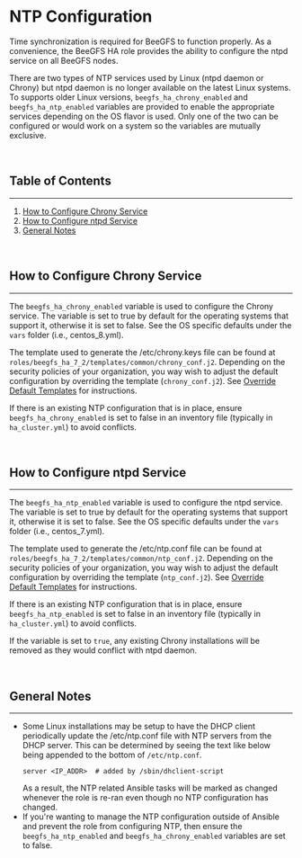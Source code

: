 # NTP Configuration
Time synchronization is required for BeeGFS to function properly. As a convenience, the BeeGFS HA role provides the 
ability to configure the ntpd service on all BeeGFS nodes.

There are two types of NTP services used by Linux (ntpd daemon or Chrony) but ntpd daemon is no longer available on the 
latest Linux systems. To supports older Linux versions, `beegfs_ha_chrony_enabled` and `beegfs_ha_ntp_enabled` variables
are provided to enable the appropriate services depending on the OS flavor is used. Only one of the two can be 
configured or would work on a system so the variables are mutually exclusive.

<br>

## Table of Contents
------------
1. [How to Configure Chrony Service](#how-to-configure-chrony-service)
2. [How to Configure ntpd Service](#how-to-configure-ntpd-service)
3. [General Notes](#general-notes)

<br>

<a name="how-to-configure-chrony-service"></a>
## How to Configure Chrony Service
------------
The `beegfs_ha_chrony_enabled` variable is used to configure the Chrony service. The variable is set to true by default
for the operating systems that support it, otherwise it is set to false. See the OS specific defaults under the `vars` 
folder (i.e., centos_8.yml).

The template used to generate the /etc/chrony.keys file can be found at `roles/beegfs_ha_7_2/templates/common/chrony_conf.j2`.
Depending on the security policies of your organization, you way wish to adjust the default configuration by overriding 
the template (`chrony_conf.j2`). See [Override Default Templates](override_default_templates.md) for instructions.

If there is an existing NTP configuration that is in place, ensure `beegfs_ha_chrony_enabled` is set
to false in an inventory file (typically in `ha_cluster.yml`) to avoid conflicts.

<br>

<a name="how-to-configure-ntpd-service"></a>
## How to Configure ntpd Service
------------
The `beegfs_ha_ntp_enabled` variable is used to configure the ntpd service. The variable is set to true by default 
for the operating systems that support it, otherwise it is set to false. See the OS specific defaults under the `vars`
folder (i.e., centos_7.yml).

The template used to generate the /etc/ntp.conf file can be found at `roles/beegfs_ha_7_2/templates/common/ntp_conf.j2`.
Depending on the security policies of your organization, you way wish to adjust the default configuration by overriding
the template (`ntp_conf.j2`). See [Override Default Templates](override_default_templates.md) for instructions.

If there is an existing NTP configuration that is in place, ensure `beegfs_ha_ntp_enabled` is set
to false in an inventory file (typically in `ha_cluster.yml`) to avoid conflicts.

If the variable is set to `true`, any existing Chrony installations will be removed as they would conflict with 
ntpd daemon.

<br>

<a name="general-notes"></a>
## General Notes
------------
* Some Linux installations may be setup to have the DHCP client periodically update the /etc/ntp.conf file with NTP 
  servers from the DHCP server. This can be determined by seeing the text like below being appended to the bottom of 
  `/etc/ntp.conf`.
    ```
    server <IP_ADDR>  # added by /sbin/dhclient-script
    ```
    As a result, the NTP related Ansible tasks will be marked as changed whenever the role is re-ran even though no
    NTP configuration has changed.
* If you're wanting to manage the NTP configuration outside of Ansible and prevent the role from configuring NTP, then
  ensure the `beegfs_ha_ntp_enabled` and `beegfs_ha_chrony_enabled` variables are set to false.